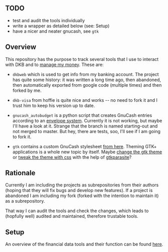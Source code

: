 
## TODO

 - test and audit the tools individually
 - write a wrapper as detailed below (see: Setup)
 - have a nicer and neater gnucash, see ``gtk``


## Overview

This repository has the purpose to track several tools that I use to interact
with DKB and to [manage my
money](https://martin.kleppmann.com/2011/03/07/accounting-for-computer-scientists.html).
These are:

 - ``dkbweb`` which is used to get info from my banking account. The project
 has quite some history: it was written a long time ago, then abandoned, then
 automatically exported from google code (multiple times) and then forked by
 me.

 - ``dkb-visa`` from hoffie is quite nice and works -- no need to fork it and
 I trust him to keep his version up to date.

 - ``gnucash_autobudget``  is a python script that creates GnuCash entries
 according to an [envelope
 system](https://en.wikipedia.org/wiki/Envelope_system). Currently it is not
 working, but maybe I'll have a look at it. Strange that the branch is named
 starting-out and not merged to master. But hey, there are tests, soo, I'll
 see if I am going to fork it.

 - ``gtk`` contains a custom GnuCash stylesheet [from
 here](https://github.com/Gnucash/gnucash/blob/master/doc/gtkrc-2.0.gnucash).
 Theming GTK+ applications is a whole new topic by itself. Maybe [change the
 gtk
 theme](https://wiki.archlinux.org/index.php/GTK%2B#Basic_theme_configuration)
 or [tweak the theme with
 css](https://blogs.gnome.org/mclasen/2014/05/06/tweaking-a-the-gtk-theme-using-css/)
 with the help of [gtkparasite](https://github.com/chipx86/gtkparasite)?


## Rationale

Currently I am including the projects as subrepositories from their authors
(hoping that they will fix bugs and develop new features). If a project is
abandoned I am including my fork (forked with the intention to maintain it) as
a subrepository.

That way I can audit the tools and check the changes, which leads to (hopfully
well) audited and maintained, therefore trustable tools.


## Setup

An overview of the financial data tools and their function can be found
[here](https://blog.inktrap.org/managing-my-finances-with-free-and-open-source-tools.html).

